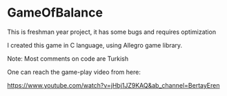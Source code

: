 # GameOfBalance
This is freshman year project, it has some bugs and requires optimization

I created this game in C language, using Allegro game library.

Note: Most comments on code are Turkish

One can reach the game-play video from here:

https://www.youtube.com/watch?v=jHbj1JZ9KAQ&ab_channel=BertayEren
